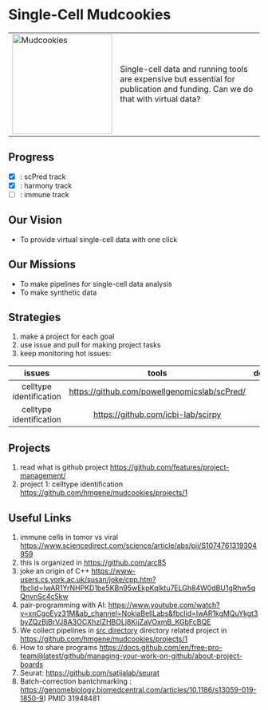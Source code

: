 # Single-Cell Mudcookies
<table><tr>
<td> 
  <img src="https://upload.wikimedia.org/wikipedia/commons/thumb/a/aa/Haitian_Dirt_Biscuits.jpg/220px-Haitian_Dirt_Biscuits.jpg" alt="Mudcookies" width="200" height="200">
</td><td> Single-cell data and running tools are expensive but essential for publication and funding. 
Can we do that with virtual data? 
</td></tr></table>

## Progress 
- [x] : scPred track 
- [x] : harmony track
- [ ] : immune track

## Our Vision
- To provide virtual single-cell data with one click

## Our Missions 
- To make pipelines for single-cell data analysis
- To make synthetic data 

## Strategies
1. make a project for each goal 
1. use issue and pull for making project tasks
1. keep monitoring hot issues:

| issues | tools   | description |
| :-: | :-:  | :-: |
| celltype identification | https://github.com/powellgenomicslab/scPred/ | celltype trainer |
| celltype identification | https://github.com/icbi-lab/scirpy | TCR analyzer  |

## Projects
1. read what is github project https://github.com/features/project-management/
1. project 1: celltype identification https://github.com/hmgene/mudcookies/projects/1


## Useful Links
1. immune cells in tomor vs viral https://www.sciencedirect.com/science/article/abs/pii/S1074761319304959
1. this is organized in https://github.com/arc85
1. joke an origin of C++ https://www-users.cs.york.ac.uk/susan/joke/cpp.htm?fbclid=IwAR1YrNHPKD1be5KBn95wEkpKqlktu7ELGh84W0dBU1gRhw5qQnvnSc4c5kw
1. pair-programming with AI: https://www.youtube.com/watch?v=xnCgoEyz31M&ab_channel=NokiaBellLabs&fbclid=IwAR1kgMQuYkgt3byZQzBjBrVJ8A3OCXhzIZHBOLj8KijZaVOxmB_KGbFcBQE
1. We collect pipelines in [src directory](./src) directory related project in https://github.com/hmgene/mudcookies/projects/1
1. How to share programs https://docs.github.com/en/free-pro-team@latest/github/managing-your-work-on-github/about-project-boards
1. Seurat: https://github.com/satijalab/seurat
1. Batch-correction bantchmarking : https://genomebiology.biomedcentral.com/articles/10.1186/s13059-019-1850-9) PMID 31948481
